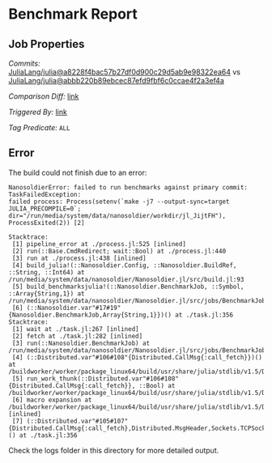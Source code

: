 # Benchmark Report

## Job Properties

*Commits:* [JuliaLang/julia@a8228f4bac57b27df0d900c29d5ab9e98322ea64](https://github.com/JuliaLang/julia/commit/a8228f4bac57b27df0d900c29d5ab9e98322ea64) vs [JuliaLang/julia@abbb220b89ebcec87efd9fbf6c0ccae4f2a3ef4a](https://github.com/JuliaLang/julia/commit/abbb220b89ebcec87efd9fbf6c0ccae4f2a3ef4a)

*Comparison Diff:* [link](https://github.com/JuliaLang/julia/compare/abbb220b89ebcec87efd9fbf6c0ccae4f2a3ef4a..a8228f4bac57b27df0d900c29d5ab9e98322ea64)

*Triggered By:* [link](https://github.com/JuliaLang/julia/pull/31455#issuecomment-854334352)

*Tag Predicate:* `ALL`

## Error

The build could not finish due to an error:

```
NanosoldierError: failed to run benchmarks against primary commit: TaskFailedException:
failed process: Process(setenv(`make -j7 --output-sync=target JULIA_PRECOMPILE=0`; dir="/run/media/system/data/nanosoldier/workdir/jl_JijtFH"), ProcessExited(2)) [2]

Stacktrace:
 [1] pipeline_error at ./process.jl:525 [inlined]
 [2] run(::Base.CmdRedirect; wait::Bool) at ./process.jl:440
 [3] run at ./process.jl:438 [inlined]
 [4] build_julia!(::Nanosoldier.Config, ::Nanosoldier.BuildRef, ::String, ::Int64) at /run/media/system/data/nanosoldier/Nanosoldier.jl/src/build.jl:93
 [5] build_benchmarksjulia!(::Nanosoldier.BenchmarkJob, ::Symbol, ::Array{String,1}) at /run/media/system/data/nanosoldier/Nanosoldier.jl/src/jobs/BenchmarkJob.jl:299
 [6] (::Nanosoldier.var"#17#19"{Nanosoldier.BenchmarkJob,Array{String,1}})() at ./task.jl:356
Stacktrace:
 [1] wait at ./task.jl:267 [inlined]
 [2] fetch at ./task.jl:282 [inlined]
 [3] run(::Nanosoldier.BenchmarkJob) at /run/media/system/data/nanosoldier/Nanosoldier.jl/src/jobs/BenchmarkJob.jl:226
 [4] (::Distributed.var"#106#108"{Distributed.CallMsg{:call_fetch}})() at /buildworker/worker/package_linux64/build/usr/share/julia/stdlib/v1.5/Distributed/src/process_messages.jl:294
 [5] run_work_thunk(::Distributed.var"#106#108"{Distributed.CallMsg{:call_fetch}}, ::Bool) at /buildworker/worker/package_linux64/build/usr/share/julia/stdlib/v1.5/Distributed/src/process_messages.jl:79
 [6] macro expansion at /buildworker/worker/package_linux64/build/usr/share/julia/stdlib/v1.5/Distributed/src/process_messages.jl:294 [inlined]
 [7] (::Distributed.var"#105#107"{Distributed.CallMsg{:call_fetch},Distributed.MsgHeader,Sockets.TCPSocket})() at ./task.jl:356
```

Check the logs folder in this directory for more detailed output.

